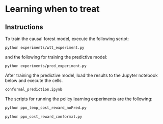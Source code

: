 # Learning when to treat
 

## Instructions
To train the causal forest model, execute the following script:

```bash
python experiments/wtt_experiment.py
```

and the following for training the predictive model:

```bash
python experiments/pred_experiment.py
```

After training the predictive model, load the results to the Jupyter notebook below and execute the cells.

```bash
conformal_prediction.ipynb
```

The scripts for running the policy learning experiments are the following:

```bash
python ppo_temp_cost_reward_noPred.py
```

```bash
python ppo_cost_reward_conformal.py
```
